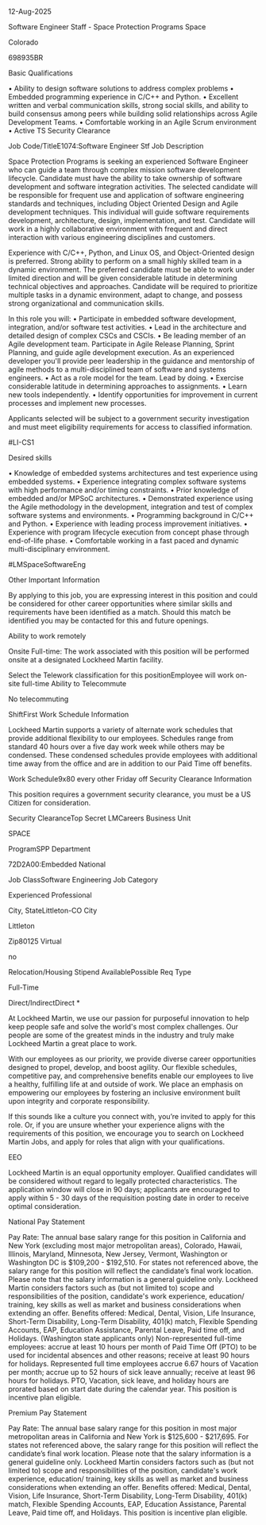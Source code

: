 12-Aug-2025

Software Engineer Staff - Space Protection Programs
Space

Colorado

698935BR

Basic Qualifications

• Ability to design software solutions to address complex problems
• Embedded programming experience in C/C++ and Python.
• Excellent written and verbal communication skills, strong social skills, and ability to build consensus among peers while building solid relationships across Agile Development Teams.
• Comfortable working in an Agile Scrum environment
• Active TS Security Clearance

Job Code/TitleE1074:Software Engineer Stf
Job Description

Space Protection Programs is seeking an experienced Software Engineer who can guide a team through complex mission software development lifecycle. Candidate must have the ability to take ownership of software development and software integration activities. The selected candidate will be responsible for frequent use and application of software engineering standards and techniques, including Object Oriented Design and Agile development techniques. This individual will guide software requirements development, architecture, design, implementation, and test. Candidate will work in a highly collaborative environment with frequent and direct interaction with various engineering disciplines and customers.

Experience with C/C++, Python, and Linux OS, and Object-Oriented design is preferred. Strong ability to perform on a small highly skilled team in a dynamic environment. The preferred candidate must be able to work under limited direction and will be given considerable latitude in determining technical objectives and approaches. Candidate will be required to prioritize multiple tasks in a dynamic environment, adapt to change, and possess strong organizational and communication skills.

In this role you will:
• Participate in embedded software development, integration, and/or software test activities.
• Lead in the architecture and detailed design of complex CSCs and CSCIs.
• Be leading member of an Agile development team. Participate in Agile Release Planning, Sprint Planning, and guide agile development execution. As an experienced developer you'll provide peer leadership in the guidance and mentorship of agile methods to a multi-disciplined team of software and systems engineers.
• Act as a role model for the team. Lead by doing.
• Exercise considerable latitude in determining approaches to assignments.
• Learn new tools independently.
• Identify opportunities for improvement in current processes and implement new processes.

Applicants selected will be subject to a government security investigation and must meet eligibility requirements for access to classified information.

#LI-CS1

Desired skills

• Knowledge of embedded systems architectures and test experience using embedded systems.
• Experience integrating complex software systems with high performance and/or timing constraints.
• Prior knowledge of embedded and/or MPSoC architectures.
• Demonstrated experience using the Agile methodology in the development, integration and test of complex software systems and environments.
• Programming background in C/C++ and Python.
• Experience with leading process improvement initiatives.
• Experience with program lifecycle execution from concept phase through end-of-life phase.
• Comfortable working in a fast paced and dynamic multi-disciplinary environment.

#LMSpaceSoftwareEng

Other Important Information

By applying to this job, you are expressing interest in this position and could be considered for other career opportunities where similar skills and requirements have been identified as a match. Should this match be identified you may be contacted for this and future openings.

Ability to work remotely

Onsite Full-time: The work associated with this position will be performed onsite at a designated Lockheed Martin facility.

Select the Telework classification for this positionEmployee will work on-site full-time
Ability to Telecommute

No telecommuting

ShiftFirst
Work Schedule Information

Lockheed Martin supports a variety of alternate work schedules that provide additional flexibility to our employees. Schedules range from standard 40 hours over a five day work week while others may be condensed. These condensed schedules provide employees with additional time away from the office and are in addition to our Paid Time off benefits.

Work Schedule9x80 every other Friday off
Security Clearance Information

This position requires a government security clearance, you must be a US Citizen for consideration.

Security ClearanceTop Secret
LMCareers Business Unit

SPACE

ProgramSPP
Department

72D2A00:Embedded National

Job ClassSoftware Engineering
Job Category

Experienced Professional

City, StateLittleton-CO
City

Littleton

Zip80125
Virtual

no

Relocation/Housing Stipend AvailablePossible
Req Type

Full-Time

Direct/IndirectDirect
*

At Lockheed Martin, we use our passion for purposeful innovation to help keep people safe and solve the world's most complex challenges. Our people are some of the greatest minds in the industry and truly make Lockheed Martin a great place to work.

With our employees as our priority, we provide diverse career opportunities designed to propel, develop, and boost agility. Our flexible schedules, competitive pay, and comprehensive benefits enable our employees to live a healthy, fulfilling life at and outside of work. We place an emphasis on empowering our employees by fostering an inclusive environment built upon integrity and corporate responsibility.

If this sounds like a culture you connect with, you’re invited to apply for this role. Or, if you are unsure whether your experience aligns with the requirements of this position, we encourage you to search on Lockheed Martin Jobs, and apply for roles that align with your qualifications.

EEO

Lockheed Martin is an equal opportunity employer. Qualified candidates will be considered without regard to legally protected characteristics.
The application window will close in 90 days; applicants are encouraged to apply within 5 - 30 days of the requisition posting date in order to receive optimal consideration.

National Pay Statement

Pay Rate: The annual base salary range for this position in California and New York (excluding most major metropolitan areas), Colorado, Hawaii, Illinois, Maryland, Minnesota, New Jersey, Vermont, Washington or Washington DC is $109,200 - $192,510. For states not referenced above, the salary range for this position will reflect the candidate’s final work location. Please note that the salary information is a general guideline only. Lockheed Martin considers factors such as (but not limited to) scope and responsibilities of the position, candidate's work experience, education/ training, key skills as well as market and business considerations when extending an offer. Benefits offered: Medical, Dental, Vision, Life Insurance, Short-Term Disability, Long-Term Disability, 401(k) match, Flexible Spending Accounts, EAP, Education Assistance, Parental Leave, Paid time off, and Holidays. (Washington state applicants only) Non-represented full-time employees: accrue at least 10 hours per month of Paid Time Off (PTO) to be used for incidental absences and other reasons; receive at least 90 hours for holidays. Represented full time employees accrue 6.67 hours of Vacation per month; accrue up to 52 hours of sick leave annually; receive at least 96 hours for holidays. PTO, Vacation, sick leave, and holiday hours are prorated based on start date during the calendar year. This position is incentive plan eligible.

Premium Pay Statement

Pay Rate: The annual base salary range for this position in most major metropolitan areas in California and New York is $125,600 - $217,695. For states not referenced above, the salary range for this position will reflect the candidate’s final work location. Please note that the salary information is a general guideline only. Lockheed Martin considers factors such as (but not limited to) scope and responsibilities of the position, candidate's work experience, education/ training, key skills as well as market and business considerations when extending an offer. Benefits offered: Medical, Dental, Vision, Life Insurance, Short-Term Disability, Long-Term Disability, 401(k) match, Flexible Spending Accounts, EAP, Education Assistance, Parental Leave, Paid time off, and Holidays. This position is incentive plan eligible.